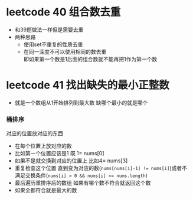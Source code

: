 # leetcode 40 组合数去重
* 和39题做法一样但是需要去重
* 两种思路
    * 使用set不重复的性质去重
    * 在同一深度不可以使用相同的数去重<br>即如果第一个数是1后面的组合数就不能再把1作为第一个数


# leetcode 41 找出缺失的最小正整数
* 就是一个数组从1开始排列到最大数 缺哪个最小的就是哪个

### 桶排序
对应的位置放对应的东西
* 在每个位置上放对应的数
* 比如第一个位置应该是1 既 1= nums[0]
* 如果不是就交换到对应的位置上 比如4= nums[3]
* 重复检查这个位置 直到变为对应的数(`nums[nums[i]-1] != nums[i]`)或者不满足交换条件(`nums[i] > 0 && nums[i] <= nums.length`)
* 最后遍历重排序后的数组 如果有哪个数不符合就返回这个数
* 如果全都符合就是最大的数
